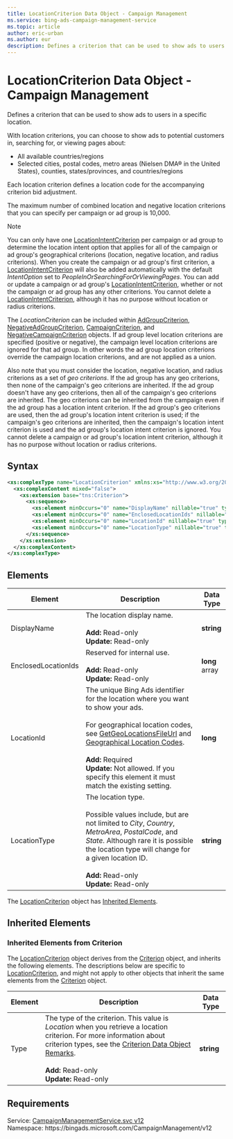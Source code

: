 ```yaml
---
title: LocationCriterion Data Object - Campaign Management
ms.service: bing-ads-campaign-management-service
ms.topic: article
author: eric-urban
ms.author: eur
description: Defines a criterion that can be used to show ads to users in a specific location.
---
```

# LocationCriterion Data Object - Campaign Management
Defines a criterion that can be used to show ads to users in a specific location.

With location criterions, you can choose to show ads to potential customers in, searching for, or viewing pages about:
* All available countries/regions
* Selected cities, postal codes, metro areas (Nielsen DMA® in the United States), counties, states/provinces, and countries/regions

Each location criterion defines a location code for the accompanying criterion bid adjustment. 

The maximum number of combined location and negative location criterions that you can specify per campaign or ad group is 10,000.  

> [!NOTE]
> You can only have one [LocationIntentCriterion](locationintentcriterion.md) per campaign or ad group to determine the location intent option that applies for all of the campaign or ad group's geographical criterions (location, negative location, and radius criterions). When you create the campaign or ad group's first criterion, a [LocationIntentCriterion](locationintentcriterion.md) will also be added automatically with the default *IntentOption* set to *PeopleInOrSearchingForOrViewingPages*. You can add or update a campaign or ad group's [LocationIntentCriterion](locationintentcriterion.md), whether or not the campaign or ad group has any other criterions. You cannot delete a [LocationIntentCriterion](locationintentcriterion.md), although it has no purpose without location or radius criterions. 

The *LocationCriterion* can be included within [AdGroupCriterion](adgroupcriterion.md), [NegativeAdGroupCriterion](negativeadgroupcriterion.md), [CampaignCriterion](campaigncriterion.md), and [NegativeCampaignCriterion](negativecampaigncriterion.md) objects. If ad group level location criterions are specified (positive or negative), the campaign level location criterions are ignored for that ad group. In other words the ad group location criterions override the campaign location criterions, and are not applied as a union.  

Also note that you must consider the location, negative location, and radius criterions as a set of *geo criterions*. If the ad group has any geo criterions, then none of the campaign's geo criterions are inherited. If the ad group doesn't have any geo criterions, then all of the campaign's geo criterions are inherited. The geo criterions can be inherited from the campaign even if the ad group has a location intent criterion. If the ad group's geo criterions are used, then the ad group's location intent criterion is used; if the campaign's geo criterions are inherited, then the campaign's location intent criterion is used and the ad group's location intent criterion is ignored. You cannot delete a campaign or ad group's location intent criterion, although it has no purpose without location or radius criterions. 

## Syntax
```xml
<xs:complexType name="LocationCriterion" xmlns:xs="http://www.w3.org/2001/XMLSchema">
  <xs:complexContent mixed="false">
    <xs:extension base="tns:Criterion">
      <xs:sequence>
        <xs:element minOccurs="0" name="DisplayName" nillable="true" type="xs:string" />
        <xs:element minOccurs="0" name="EnclosedLocationIds" nillable="true" type="q61:ArrayOflong" xmlns:q61="http://schemas.microsoft.com/2003/10/Serialization/Arrays" />
        <xs:element minOccurs="0" name="LocationId" nillable="true" type="xs:long" />
        <xs:element minOccurs="0" name="LocationType" nillable="true" type="xs:string" />
      </xs:sequence>
    </xs:extension>
  </xs:complexContent>
</xs:complexType>
```

## <a name="elements"></a>Elements

|Element|Description|Data Type|
|-----------|---------------|-------------|
|<a name="displayname"></a>DisplayName|The location display name.<br/><br/>**Add:** Read-only<br/>**Update:** Read-only|**string**|
|<a name="enclosedlocationids"></a>EnclosedLocationIds|Reserved for internal use.<br/><br/>**Add:** Read-only<br/>**Update:** Read-only|**long** array|
|<a name="locationid"></a>LocationId|The unique Bing Ads identifier for the location where you want to show your ads.<br/><br/>For geographical location codes, see [GetGeoLocationsFileUrl](getgeolocationsfileurl.md) and [Geographical Location Codes](../guides/geographical-location-codes.md).<br/><br/>**Add:** Required<br/>**Update:** Not allowed. If you specify this element it must match the existing setting.|**long**|
|<a name="locationtype"></a>LocationType|The location type.<br/><br/>Possible values include, but are not limited to *City*, *Country*, *MetroArea*, *PostalCode*, and *State*. Although rare it is possible the location type will change for a given location ID.<br/><br/>**Add:** Read-only<br/>**Update:** Read-only |**string**|

The [LocationCriterion](locationcriterion.md) object has [Inherited Elements](#inheritedelements).

## <a name="inheritedelements"></a>Inherited Elements

### <a name="inheritedelementscriterion"></a>Inherited Elements from Criterion
The [LocationCriterion](locationcriterion.md) object derives from the [Criterion](criterion.md) object, and inherits the following elements. The descriptions below are specific to [LocationCriterion](locationcriterion.md), and might not apply to other objects that inherit the same elements from the [Criterion](criterion.md) object.  

|Element|Description|Data Type|
|-----------|---------------|-------------|
|<a name="type"></a>Type|The type of the criterion. This value is *Location* when you retrieve a location criterion. For more information about criterion types, see the [Criterion Data Object Remarks](criterion.md#remarks).<br/><br/>**Add:** Read-only<br/>**Update:** Read-only|**string**|

## Requirements
Service: [CampaignManagementService.svc v12](https://campaign.api.bingads.microsoft.com/Api/Advertiser/CampaignManagement/v12/CampaignManagementService.svc)  
Namespace: https\://bingads.microsoft.com/CampaignManagement/v12  

